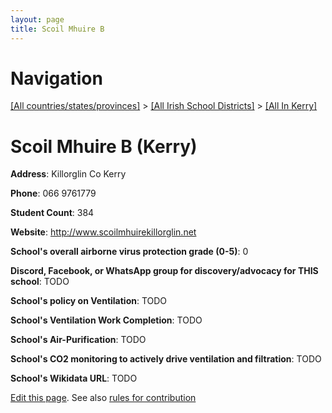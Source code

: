 ```yaml
---
layout: page
title: Scoil Mhuire B
---
```

# Navigation

[[All countries/states/provinces]](../../..) > [[All Irish School Districts]](../..) > [[All In Kerry]](..)

# Scoil Mhuire B (Kerry)

**Address**: Killorglin Co Kerry

**Phone**: 066 9761779

**Student Count**: 384

**Website**: <http://www.scoilmhuirekillorglin.net>

**School's overall airborne virus protection grade (0-5)**: 0

**Discord, Facebook, or WhatsApp group for discovery/advocacy for THIS school**: TODO

**School's policy on Ventilation**: TODO

**School's Ventilation Work Completion**: TODO

**School's Air-Purification**: TODO

**School's CO2 monitoring to actively drive ventilation and filtration**: TODO

**School's Wikidata URL**: TODO


[Edit this page](https://github.com/ventilate-schools/Ireland/edit/main/./Kerry/Scoil_Mhuire_B.md). See also [rules for contribution](../../../contribution-rules/)